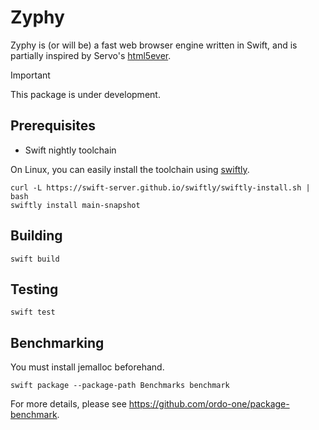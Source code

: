 # Zyphy

Zyphy is (or will be) a fast web browser engine written in Swift, and is partially inspired by Servo's [html5ever](https://github.com/servo/html5ever).

> [!IMPORTANT]
> This package is under development.

## Prerequisites

- Swift nightly toolchain

On Linux, you can easily install the toolchain using [swiftly](https://swift-server.github.io/swiftly/).

```shell
curl -L https://swift-server.github.io/swiftly/swiftly-install.sh | bash
swiftly install main-snapshot
```

## Building

```shell
swift build
```

## Testing

```shell
swift test
```

## Benchmarking

You must install jemalloc beforehand.

```shell
swift package --package-path Benchmarks benchmark
```

For more details, please see https://github.com/ordo-one/package-benchmark.
